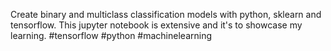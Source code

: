 Create binary and multiclass classification models with python, sklearn and tensorflow.
This jupyter notebook is extensive and it's to showcase my learning.
#tensorflow #python #machinelearning
